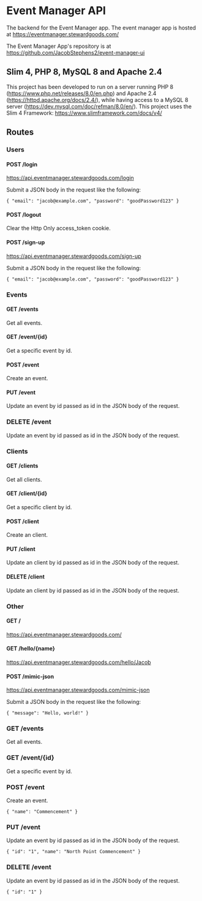 # Event Manager API
The backend for the Event Manager app. The event manager app is hosted at https://eventmanager.stewardgoods.com/

The Event Manager App's repository is at https://github.com/JacobStephens2/event-manager-ui

## Slim 4, PHP 8, MySQL 8 and Apache 2.4

This project has been developed to run on a server running PHP 8 (https://www.php.net/releases/8.0/en.php) and Apache 2.4 (https://httpd.apache.org/docs/2.4/), while having access to a MySQL 8 server (https://dev.mysql.com/doc/refman/8.0/en/). This project uses the Slim 4 Framework: https://www.slimframework.com/docs/v4/

## Routes

### Users

#### POST /login

https://api.eventmanager.stewardgoods.com/login

Submit a JSON body in the request like the following:

`{
    "email": "jacob@example.com",
    "password": "goodPassword123"
}`

#### POST /logout

Clear the Http Only access_token cookie.

#### POST /sign-up

https://api.eventmanager.stewardgoods.com/sign-up

Submit a JSON body in the request like the following:

`{
    "email": "jacob@example.com",
    "password": "goodPassword123"
}`

### Events

#### GET /events
Get all events.

#### GET /event/{id}
Get a specific event by id.

#### POST /event
Create an event.

#### PUT /event
Update an event by id passed as id in the JSON body of the request.

### DELETE /event
Update an event by id passed as id in the JSON body of the request.

### Clients

#### GET /clients
Get all clients.

#### GET /client/{id}
Get a specific client by id.

#### POST /client
Create an client.

#### PUT /client
Update an client by id passed as id in the JSON body of the request.

#### DELETE /client
Update an client by id passed as id in the JSON body of the request.

### Other

#### GET /

https://api.eventmanager.stewardgoods.com/

#### GET /hello/{name}

https://api.eventmanager.stewardgoods.com/hello/Jacob

#### POST /mimic-json

https://api.eventmanager.stewardgoods.com/mimic-json

Submit a JSON body in the request like the following:

`{
    "message": "Hello, world!"
}`

### GET /events
Get all events.

### GET /event/{id}
Get a specific event by id.

### POST /event
Create an event.

`{
    "name": "Commencement"
}`

### PUT /event
Update an event by id passed as id in the JSON body of the request.

`{
    "id": "1",
    "name": "North Point Commencement"
}`

### DELETE /event
Update an event by id passed as id in the JSON body of the request.

`{
    "id": "1"
}`
